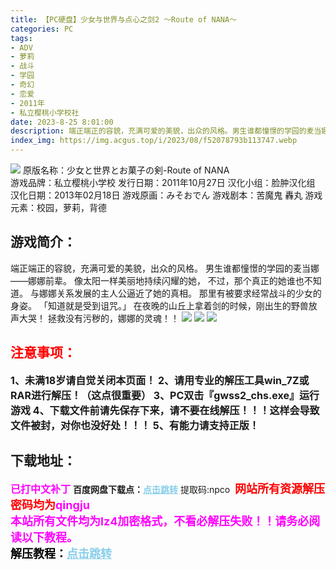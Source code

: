 ```yaml
---
title: 【PC硬盘】少女与世界与点心之剑2 ～Route of NANA～
categories: PC
tags:
- ADV
- 萝莉
- 战斗
- 学园
- 奇幻
- 恋爱
- 2011年
- 私立樱桃小学校社
date: 2023-8-25 8:01:00
description: 端正端正的容貌，充满可爱的美貌，出众的风格。男生谁都憧憬的学园的麦当娜——娜娜前辈。像太阳一样美丽地持续闪耀的她，不过，那个真正的她谁也不知道。与娜娜关系发展的主人公逼近了她的真相。那里有被要求经常战斗的少女的身姿。「知道就是受到诅咒。」在夜晚的山丘上拿着剑的时候，刚出生的野兽放声大哭！拯救没有污秽的，娜娜的灵魂！！
index_img: https://img.acgus.top/i/2023/08/f52078793b113747.webp
---
```

![](https://img.acgus.top/i/2023/08/f52078793b113747.webp)
原版名称：少女と世界とお菓子の剣-Route of NANA	
游戏品牌：私立樱桃小学校
发行日期：2011年10月27日
汉化小组：脸肿汉化组
汉化日期：2013年02月18日
游戏原画：みそおでん
游戏剧本：苦魔鬼 轟丸
游戏元素：校园，萝莉，背德

## 游戏简介：
端正端正的容貌，充满可爱的美貌，出众的风格。
男生谁都憧憬的学园的麦当娜——娜娜前辈。
像太阳一样美丽地持续闪耀的她，
不过，那个真正的她谁也不知道。
与娜娜关系发展的主人公逼近了她的真相。
那里有被要求经常战斗的少女的身姿。
「知道就是受到诅咒。」
在夜晚的山丘上拿着剑的时候，刚出生的野兽放声大哭！
拯救没有污秽的，娜娜的灵魂！！
![](https://img.acgus.top/i/2023/08/e14cf5aa18113800.webp)
![](https://img.acgus.top/i/2023/08/677cdda5af113756.webp)
![](https://img.acgus.top/i/2023/08/f132859769113750.webp)





## <font color=#FF0000 >注意事项：</font>
<font size=3><b>1、未满18岁请自觉关闭本页面！
2、请用专业的解压工具win_7Z或RAR进行解压！（这点很重要）
3、PC双击『gwss2_chs.exe』运行游戏
4、下载文件前请先保存下来，请不要在线解压！！！这样会导致文件被封，对你也没好处！！！
5、有能力请支持正版！</b></font>

## 下载地址：
<font color=#FF00FF size=3><b>已打中文补丁</b></font>
<b>百度网盘下载点：</b><a href="https://pan.baidu.com/s/1A4757sBTWtWRSSPDHu8HGg?pwd=npco" style="color: #87CEEB;"><b>点击跳转</b></a> 提取码:npco
<a style="padding: 0" href="https://post.qingju.org/AD/"><img style="max-width:100%" src="https://img.acgus.top/i/2024/07/478f689b8021d8d499ab43d21acf137a.gif" alt=""></a>
<b><font color=#FF0000 size=4>网站所有资源解压密码均为</b></font><b><font color=#FF00FF size=4>qingju</font><font color=#FF0000 ></font></b><br><b><font color=#FF00FF size=4>本站所有文件均为lz4加密格式，不看必解压失败！！请务必阅读以下教程。</b></font><br><b><font color=#000 size=4>解压教程：</b><a href="https://post.qingju.org/tutorial/000/" style="color: #87CEEB;"><b>点击跳转</b></a>
